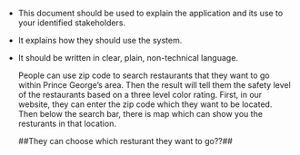 * This document should be used to explain the application and its use to your identified stakeholders.
* It explains how they should use the system.
* It should be written in clear, plain, non-technical language.



    People can use zip code to search restaurants that they want to go within Prince George’s area. Then the result will tell them the safety level of the restaurants based on a three level color rating. 
    First, in our website, they can enter the zip code which they want to be located. Then below the search bar, there is map which can show you the resturants in that location. 
    
    ##They can choose which resturant they want to go??##